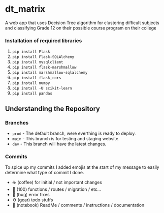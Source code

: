 # dt_matrix
 A web app that uses Decision Tree algorithm for clustering difficult subjects and classifying Grade 12 on their possible course program on their college

### Installation of required libraries
 1. `pip install Flask`
 2. `pip install Flask-SQLAlchemy`
 3. `pip install mysqlclient`
 4. `pip install flask-marshmallow`
 5. `pip install marshmallow-sqlalchemy`
 6. `pip install flask_cors`
 7. `pip install numpy`
 8. `pip install -U scikit-learn`
 9. `pip install pandas`
 
## Understanding the Repository
### Branches
- `prod` - The default branch, were everthing is ready to deploy.
- `main` - This branch is for testing and staging website.
- `dev` - This branch will have the latest changes.
### Commits
To spice up my commits I added emojis at the start of my message to easily determine what type of commit I done.
- ☕️ (coffee) for initial / not important changes
- 💯 (100) functions / routes / migration / etc...
- 🐛 (bug) error fixes
- ⚙️ (gear) todo stuffs
- 📓 (notebook) ReadMe / comments / instructions / documentation
